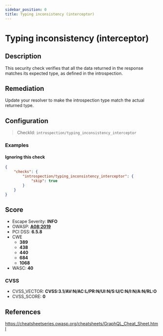 ```yaml
---
sidebar_position: 0
title: Typing inconsistency (interceptor)
---
```


# Typing inconsistency (interceptor)

## Description

This security check verifies that all the data returned in the response matches its expected type, as defined in the introspection.

## Remediation

Update your resolver to make the introspection type match the actual returned type.


## Configuration

> CheckId: `introspection/typing_inconsistency_interceptor`


### Examples


#### Ignoring this check

```json
{
    "checks": {
        "introspection/typing_inconsistency_interceptor": {
            "skip": true
        }
    }
}
```




## Score

- Escape Severity: **<span className="info-severityom">INFO</span>**
- OWASP: **[A08:2019](https://github.com/OWASP/API-Security/blob/master/2019/en/src/0xa8-injection.md)**
- PCI DSS: **6.5.8**
- CWE
  - **389**
  - **438**
  - **440**
  - **684**
  - **1068**
- WASC: **40**



### CVSS

- CVSS_VECTOR: **CVSS:3.1/AV:N/AC:L/PR:N/UI:N/S:U/C:N/I:N/A:N/RL:O**
- CVSS_SCORE: **0**

## References

https://cheatsheetseries.owasp.org/cheatsheets/GraphQL_Cheat_Sheet.html
